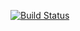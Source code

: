 [![Build Status](https://travis-ci.org/cxz/delf-extract.svg?branch=master)](https://travis-ci.org/cxz/delf-extract)

